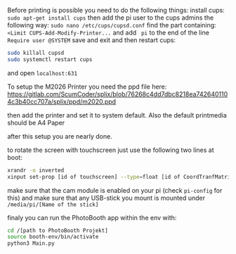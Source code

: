 Before printing is possible you need to do the following things:
install cups:
`sudo apt-get install cups`
then add the pi user to the cups admins the following way:
`sudo nano /etc/cups/cupsd.conf`
find the part containing: `<Limit CUPS-Add-Modify-Printer...`
and add ` pi` to the end of the line `Require user @SYSTEM`
save and exit and then restart cups:
```bash
sudo killall cupsd
sudo systemctl restart cups
```
and open `localhost:631`

To setup the M2026 Printer you need the ppd file here:
https://gitlab.com/ScumCoder/splix/blob/76268c4dd7dbc8218ea7426401104c3b40cc707a/splix/ppd/m2020.ppd

then add the printer and set it to system default. Also the default printmedia should be A4 Paper

after this setup you are nearly done.

to rotate the screen with touchscreen just use the following two lines at boot:
```bash
xrandr -o inverted
xinput set-prop [id of touchscreen] --type=float [id of CoordTranfMatrix] -1 0 1 0 -1 1 0 0 1
```

make sure that the cam module is enabled on your pi (check `pi-config` for this)
and make sure that any USB-stick you mount is mounted under `/media/pi/[Name of the stick]`

finaly you can run the PhotoBooth app within the env with:
```bash
cd /[path to PhotoBooth Projekt]
source booth-env/bin/activate
python3 Main.py
```

